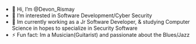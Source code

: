 - 👋 Hi, I’m @Devon_Rismay
- 👀 I’m interested in Software Development/Cyber Security
- 🌱 Im currently working as a Jr Software Developer, & studying Computer Science in hopes to specialize in Security Software
- ⚡ Fun fact: Im a Musician(Guitarist) and passionate about the Blues/Jazz

<!---
DevonRis/DevonRis is a ✨ special ✨ repository because its `README.md` (this file) appears on your GitHub profile.
You can click the Preview link to take a look at your changes.
--->
